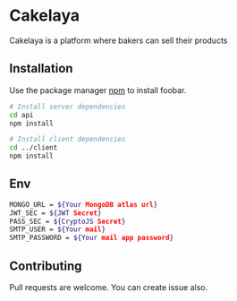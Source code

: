 # Cakelaya

Cakelaya is a platform where bakers can sell their products

## Installation

Use the package manager [npm](https://www.npmjs.com/) to install foobar.

```bash
# Install server dependencies
cd api
npm install

# Install client dependencies
cd ../client
npm install

```

## Env

```bash
MONGO_URL = ${Your MongoDB atlas url}
JWT_SEC = ${JWT Secret}
PASS_SEC = ${CryptoJS Secret}
SMTP_USER = ${Your mail}
SMTP_PASSWORD = ${Your mail app password}
```

## Contributing

Pull requests are welcome. You can create issue also.
